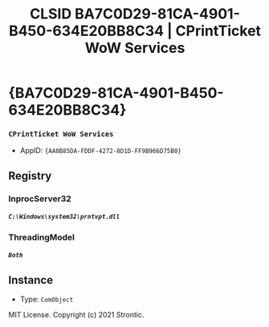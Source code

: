 ﻿---
title: "CLSID BA7C0D29-81CA-4901-B450-634E20BB8C34 | CPrintTicket WoW Services"
excerpt: What is COM-Object CLSID BA7C0D29-81CA-4901-B450-634E20BB8C34?
---

# {BA7C0D29-81CA-4901-B450-634E20BB8C34}

### `CPrintTicket WoW Services`
* AppID: `{AA0B85DA-FDDF-4272-8D1D-FF9B966D75B0}`

## Registry


### InprocServer32

##### `C:\Windows\system32\prntvpt.dll`

### ThreadingModel

##### `Both`

## Instance

* Type: `ComObject`

MIT License. Copyright (c) 2021 Strontic.


